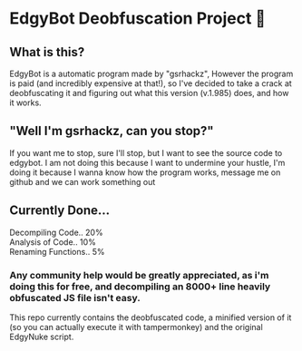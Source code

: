 # EdgyBot Deobfuscation Project 🚀

## What is this? 
EdgyBot is a automatic program made by "gsrhackz", However the program is paid (and incredibly expensive at that!), so I've decided to take a crack at deobfuscating it and figuring out what this version (v.1.985) does, and how it works.

## "Well I'm gsrhackz, can you stop?"
If you want me to stop, sure I'll stop, but I want to see the source code to edgybot. I am not doing this because I want to undermine your hustle, I'm doing it because I wanna know how the program works, message me on github and we can work something out

## Currently Done...

Decompiling Code.. 20% <br>
Analysis of Code.. 10% <br>
Renaming Functions.. 5% <br>

### Any community help would be greatly appreciated, as i'm doing this for free, and decompiling an 8000+ line heavily obfuscated JS file isn't easy.

This repo currently contains the deobfuscated code, a minified version of it (so you can actually execute it with tampermonkey) and the original EdgyNuke script.
